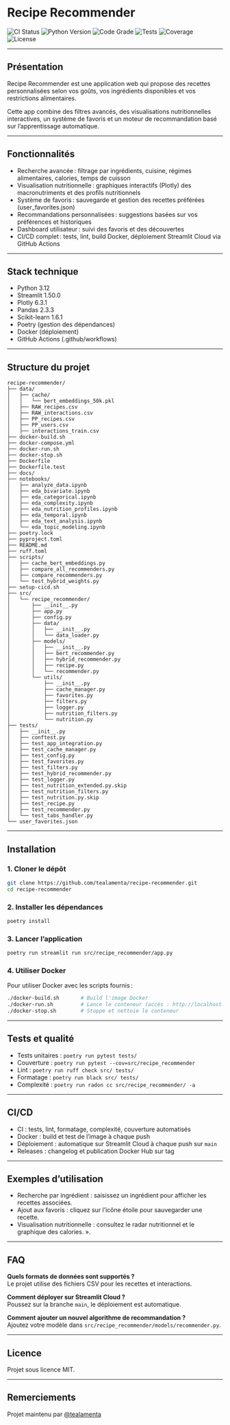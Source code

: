 # Recipe Recommender

![CI Status](https://github.com/tealamenta/recipe-recommender/actions/workflows/CI%20-%20Tests%20%26%20Quality.yml/badge.svg)
![Python Version](https://img.shields.io/badge/python-3.12-blue.svg)
![Code Grade](https://img.shields.io/badge/complexity-A%20(3.27)-brightgreen.svg)
![Tests](https://img.shields.io/badge/tests-101%20passing-success.svg)
![Coverage](https://img.shields.io/badge/coverage-87%25-brightgreen.svg)
![License](https://img.shields.io/badge/license-MIT-blue.svg)

---

## Présentation

Recipe Recommender est une application web qui propose des recettes personnalisées selon vos goûts, vos ingrédients disponibles et vos restrictions alimentaires.

Cette app combine des filtres avancés, des visualisations nutritionnelles interactives, un système de favoris et un moteur de recommandation basé sur l’apprentissage automatique.

---

## Fonctionnalités

- Recherche avancée : filtrage par ingrédients, cuisine, régimes alimentaires, calories, temps de cuisson
- Visualisation nutritionnelle : graphiques interactifs (Plotly) des macronutriments et des profils nutritionnels
- Système de favoris : sauvegarde et gestion des recettes préférées (user_favorites.json)
- Recommandations personnalisées : suggestions basées sur vos préférences et historiques
- Dashboard utilisateur : suivi des favoris et des découvertes
- CI/CD complet : tests, lint, build Docker, déploiement Streamlit Cloud via GitHub Actions

---

## Stack technique

- Python 3.12
- Streamlit 1.50.0
- Plotly 6.3.1
- Pandas 2.3.3
- Scikit-learn 1.6.1
- Poetry (gestion des dépendances)
- Docker (déploiement)
- GitHub Actions (.github/workflows)

---

## Structure du projet

```
recipe-recommender/
├── data/
│   ├── cache/
│   │   └── bert_embeddings_50k.pkl
│   ├── RAW_recipes.csv
│   ├── RAW_interactions.csv
│   ├── PP_recipes.csv
│   ├── PP_users.csv
│   ├── interactions_train.csv
├── docker-build.sh
├── docker-compose.yml
├── docker-run.sh
├── docker-stop.sh
├── Dockerfile
├── Dockerfile.test
├── docs/
├── notebooks/
│   ├── analyze_data.ipynb
│   ├── eda_bivariate.ipynb
│   ├── eda_categorical.ipynb
│   ├── eda_complexity.ipynb
│   ├── eda_nutrition_profiles.ipynb
│   ├── eda_temporal.ipynb
│   ├── eda_text_analysis.ipynb
│   └── eda_topic_modeling.ipynb
├── poetry.lock
├── pyproject.toml
├── README.md
├── ruff.toml
├── scripts/
│   ├── cache_bert_embeddings.py
│   ├── compare_all_recommenders.py
│   ├── compare_recommenders.py
│   └── test_hybrid_weights.py
├── setup-cicd.sh
├── src/
│   └── recipe_recommender/
│       ├── __init__.py
│       ├── app.py
│       ├── config.py
│       ├── data/
│       │   ├── __init__.py
│       │   └── data_loader.py
│       ├── models/
│       │   ├── __init__.py
│       │   ├── bert_recommender.py
│       │   ├── hybrid_recommender.py
│       │   ├── recipe.py
│       │   └── recommender.py
│       └── utils/
│           ├── __init__.py
│           ├── cache_manager.py
│           ├── favorites.py
│           ├── filters.py
│           ├── logger.py
│           ├── nutrition_filters.py
│           └── nutrition.py
├── tests/
│   ├── __init__.py
│   ├── conftest.py
│   ├── test_app_integration.py
│   ├── test_cache_manager.py
│   ├── test_config.py
│   ├── test_favorites.py
│   ├── test_filters.py
│   ├── test_hybrid_recommender.py
│   ├── test_logger.py
│   ├── test_nutrition_extended.py.skip
│   ├── test_nutrition_filters.py
│   ├── test_nutrition.py.skip
│   ├── test_recipe.py
│   ├── test_recommender.py
│   └── test_tabs_handler.py
└── user_favorites.json
```

---

## Installation

### 1. Cloner le dépôt

```bash
git clone https://github.com/tealamenta/recipe-recommender.git
cd recipe-recommender
```

### 2. Installer les dépendances

```bash
poetry install
```

### 3. Lancer l’application

```bash
poetry run streamlit run src/recipe_recommender/app.py
```

### 4.  Utiliser Docker
Pour utiliser Docker avec les scripts fournis :

```bash
./docker-build.sh       # Build l'image Docker
./docker-run.sh         # Lance le conteneur (accès : http://localhost:8501)
./docker-stop.sh        # Stoppe et nettoie le conteneur
```

---

## Tests et qualité

- Tests unitaires : `poetry run pytest tests/`
- Couverture : `poetry run pytest --cov=src/recipe_recommender`
- Lint : `poetry run ruff check src/ tests/`
- Formatage : `poetry run black src/ tests/`
- Complexité : `poetry run radon cc src/recipe_recommender/ -a`

---

## CI/CD

- CI : tests, lint, formatage, complexité, couverture automatisés
- Docker : build et test de l’image à chaque push
- Déploiement : automatique sur Streamlit Cloud à chaque push sur `main`
- Releases : changelog et publication Docker Hub sur tag

---

## Exemples d’utilisation

- Recherche par ingrédient : saisissez un ingrédient pour afficher les recettes associées.
- Ajout aux favoris : cliquez sur l’icône étoile pour sauvegarder une recette.
- Visualisation nutritionnelle : consultez le radar nutritionnel et le graphique des calories.
».

---

## FAQ

**Quels formats de données sont supportés ?**  
Le projet utilise des fichiers CSV pour les recettes et interactions.

**Comment déployer sur Streamlit Cloud ?**  
Poussez sur la branche `main`, le déploiement est automatique.

**Comment ajouter un nouvel algorithme de recommandation ?**  
Ajoutez votre modèle dans `src/recipe_recommender/models/recommender.py`.


---

## Licence

Projet sous licence MIT.

---

## Remerciements

Projet maintenu par [@tealamenta](https://github.com/tealamenta)